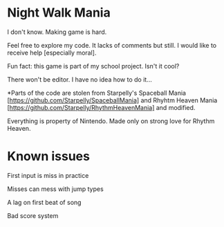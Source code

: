 # Night Walk Mania
I don't know. Making game is hard.

Feel free to explore my code. It lacks of comments but still. I would like to receive help [especially moral].

Fun fact: this game is part of my school project. Isn't it cool?

There won't be editor. I have no idea how to do it...

*Parts of the code are stolen from Starpelly's Spaceball Mania [https://github.com/Starpelly/SpaceballMania] and Rhyhtm Heaven Mania [https://github.com/Starpelly/RhythmHeavenMania] and modified.

Everything is property of Nintendo. Made only on strong love for Rhythm Heaven.

# Known issues
First input is miss in practice

Misses can mess with jump types

A lag on first beat of song

Bad score system
